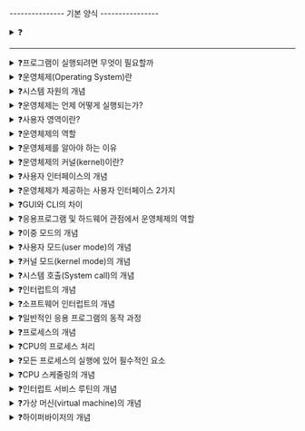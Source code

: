 --------------- 기본 양식 ----------------

<details>
<summary>❓</summary>

>""

</details>

------------------------------------------

<details>
<summary>❓프로그램이 실행되려면 무엇이 필요할까</summary>

>"모든 프로그램은 하드웨어를 필요로 한다. 예를 들어 덧셈 프로그램은 CPU를 필요로 하고, 이미지를 저장하는 프로그램은 하드디스크를 필요로 한다."

</details>

<details>
<summary>❓운영체제(Operating System)란</summary>

>"실행할 프로그램에 필요한 자원을 할당하고, 프로그램이 올바르게 실행되도록 돕는 특별한 프로그램"

</details>

<details>
<summary>❓시스템 자원의 개념</summary>

>"프로그램을 실행에 마땅히 필요한 요소들을 가리켜서 시스템 자원 혹은 자원이라고 한다. 예를 들면, CPU, 메모리, 보조기억장치, 입출력장치 등의 컴퓨터 부품들이 해당된다."

</details>

<details>
<summary>❓운영체제는 언제 어떻게 실행되는가?</summary>

>"운영체제는 컴퓨터가 부팅될 때 메모리 내의 커널 영역(kernel space)에 따로 적재되어 실행된다."
![image](https://github.com/user-attachments/assets/996af355-986f-44c9-9876-9fd472684eaf)

</details>

<details>
<summary>❓사용자 영역이란?</summary>

>"커널 영역을 제외한 나머지 영역, 즉 사용자가 이용하는 응용 프로그램이 적재되는 영역을 사용자 영역(user space)이라고 한다."

</details>

<details>
<summary>❓운영체제의 역할</summary>

>"실행할 프로그램을 메모리에 적재하고, 필요없는 프로그램은 메모리에서 삭제하며 메모리 자원을 지속적으로 관리한다. 또한 실행시 CPU 자원을 관리하고 할당한다. "
![image](https://github.com/user-attachments/assets/d1c4032f-c831-4215-adb2-f55bd241b251)
![image](https://github.com/user-attachments/assets/56f50c04-a76b-4991-8c1f-7d6ac5789952)

</details>

<details>
<summary>❓운영체제를 알아야 하는 이유</summary>

>"프로그램은 결국 하드웨어가 실행하고, 하드웨어를 조작하는 프로그램이 운영체제이기 때문에 ( 하드웨어에 대한 이해 및 문제 해결능력 ) 오류 메시지와 같은 것들을 이해하기 위해서"

</details>

<details>
<summary>❓운영체제의 커널(kernel)이란?</summary>

>"자원에 접근 및 조작, 프로그램의 올바른 실행 등의 운영체제의 핵심 서비스를 담당하는 부분을 커널이라고 한다."
![image](https://github.com/user-attachments/assets/d3da51cf-a060-4c11-a189-070c1991f84d)

</details>

<details>
<summary>❓사용자 인터페이스의 개념</summary>

>"사용자 인터페이스(UI;User Interface)란 사용자가 컴퓨터와 상호작용할 수 있는 통로를 말한다. 커널에는 포함되지 않는 서비스이다."

</details>

<details>
<summary>❓운영체제가 제공하는 사용자 인터페이스 2가지</summary>

>"운영체제가 제공하는 사용자 인터페이스의 종류에는 그래픽 유저 인터페이스(GUI; Graphical User Interface)와 커맨드 라인 인터페이스(CLI; Command Line Interface)가 있다."

</details>

<details>
<summary>❓GUI와 CLI의 차이</summary>

>"GUI는 그래픽을 기반으로 컴퓨터와 상호작용할 수 있는 인터페이스이고, CLI는 명령어를 기반으로 컴퓨터와 상호작용할 수 있는 인터페이스이다."

</details>

<details>
<summary>❓응용프로그램 및 하드웨어 관점에서 운영체제의 역할</summary>

>"운영체제는 사용자가 실행하는 프로그램이 하드웨어 자원에 직접 접근하는 것을 방지하여 자원을 보호한다. 운영체제 코드 실행을 통해서만 자원에 접근하여 요청 작업 수행이 가능하다."
>![image](https://github.com/user-attachments/assets/8dbadb44-7bca-4074-8d08-279b1fe5b20e)
![image](https://github.com/user-attachments/assets/bc1d0571-e576-4386-9bee-a8b310c677c4)

</details>

<details>
<summary>❓이중 모드의 개념</summary>

>"이중 모드(dual mode)는 CPU가 명령어를 실행하는 모드를 크게 사용자 모드와 커널 모드로 구분하는 방식이다."
![image](https://github.com/user-attachments/assets/c2b7d29b-a4ee-410b-8f0d-47cd980924e9)

</details>

<details>
<summary>❓사용자 모드(user mode)의 개념</summary>

>"운영체제 서비스를 제공받을 수 없는 실행 모드, 즉 커널 영역의 코드를 실행할 수 없는 모드이다. ( 일반적인 응용 프로그램에 해당 )"

</details>

<details>
<summary>❓커널 모드(kernel mode)의 개념</summary>

>"운영체제 서비스를 제공받을 수 있는 실행 모드로, 커널 영역의 코드를 실행할 수 있는 모드이다. ( 운영체제에 해당 ) "

</details>

<details>
<summary>❓시스템 호출(System call)의 개념</summary>

>"사용자 모드로 실행되는 프로그램이 운영체제 서비스를 제공받기 위한 요청을 말한다. ( 커널 모드로 전환하는 방법 )"
![image](https://github.com/user-attachments/assets/6e7020e7-3a73-4f7a-91c5-7e05fd14c67e)

</details>

<details>
<summary>❓인터럽트의 개념</summary>

>"CPU에게 Mode bit가 0(커널 모드)으로 변경 됨을 알리는 신호를 말한다."

</details>

<details>
<summary>❓소프트웨어 인터럽트의 개념</summary>

>"특정한 명령어에 의해 발생하는 소프트웨어적인 인터럽트"
![image](https://github.com/user-attachments/assets/914045d3-345b-47c3-b9be-53930e6d073f)

</details>

<details>
<summary>❓일반적인 응용 프로그램의 동작 과정</summary>

>"빈번한 시스템 호출을 발생시키면서 사용자 모드와 커널 모드를 오가며 실행된다."
![image](https://github.com/user-attachments/assets/4e69a040-9974-426c-9b1b-3c51b4958ebe)

</details>

<details>
<summary>❓프로세스의 개념</summary>

>"프로세스(process)란 실행 중인 프로그램을 말한다."

</details>

<details>
<summary>❓CPU의 프로세스 처리</summary>

>"일반적으로 하나의 CPU는 한 번에 하나의 프로세스만 실행할 수 있어서, CPU는 프로세스들을 조금씩 번갈아 가며 실행한다."
![image](https://github.com/user-attachments/assets/a0c16e87-b0f9-4ea0-a82c-3ddf2c044d25)

</details>

<details>
<summary>❓모든 프로세스의 실행에 있어 필수적인 요소</summary>

>"자원이 필요하다. CPU, 메모리, 입출력장치, 보조기억장치 등..."

</details>

<details>
<summary>❓CPU 스케줄링의 개념</summary>

>"일반적으로 메모리에는 여러 프로세스가 적재되는 반면, 하나의 CPU는 한 번에 하나의 프로세스만 실행할 수 있다. 운영체제가 프로세스들에 공정하게 CPU를 할당하기 위한 방법을 CPU 스케줄링이라 한다."

</details>

<details>
<summary>❓인터럽트 서비스 루틴의 개념</summary>

>"커널 영역에 있는 인터럽트를 처리하는 프로그램을 말한다. 인터럽트를 처리하는 커널 함수이다."

</details>

<details>
<summary>❓가상 머신(virtual machine)의 개념</summary>

>"소프트웨어적으로 만들어낸 가상 컴퓨터를 말한다. 가상 머신을 통해 새로운 운영체제와 응용 프로그램 설치 및 실행이 가능하다."

</details>

<details>
<summary>❓하이퍼바이저의 개념</summary>

>"물리적인 하드웨어와 가상 머신의 영역을 분리하고 자신이 그 사이에서 중간 관리자, 즉 인터페이스 역할을 하는 소프트웨어"

</details>
